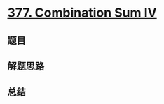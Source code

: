 # [377. Combination Sum IV](https://leetcode.com/problems/combination-sum-iv/)

## 题目


## 解题思路


## 总结


